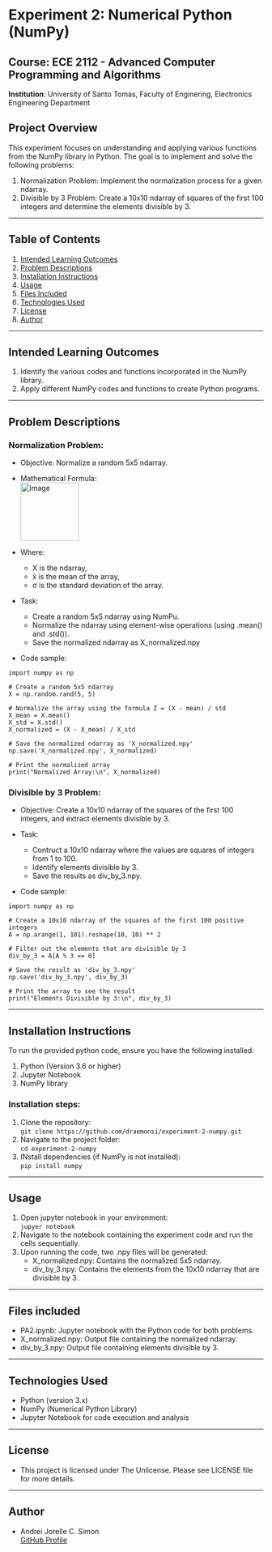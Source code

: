 # Experiment 2: Numerical Python (NumPy)

## Course: ECE 2112 - Advanced Computer Programming and Algorithms <br/>
**Institution**: University of Santo Tomas, Faculty of Enginering, Electronics Engineering Department

## Project Overview

This experiment focuses on understanding and applying various functions from the NumPy library in Python. The goal is to implement and solve the following problems:

1. Normalization Problem: Implement the normalization process for a given ndarray. <br/>
2. Divisible by 3 Problem: Create a 10x10 ndarray of squares of the first 100 integers and determine the elements divisible by 3.
---
## Table of Contents
1. [Intended Learning Outcomes](#intended-learning-outcomes)
2. [Problem Descriptions](#problem-descriptions)
3. [Installation Instructions](#installation-instructions)
4. [Usage](#usage)
5. [Files Included](#files-included)
6. [Technologies Used](#technologies-used)
7. [License](#license)
8. [Author](#author)
---
## Intended Learning Outcomes
1. Identify the various codes and functions incorporated in the NumPy library.<br/>
2. Apply different NumPy codes and functions to create Python programs.
---
## Problem Descriptions

### Normalization Problem: <br/>
- Objective: Normalize a random 5x5 ndarray.<br/>
- Mathematical Formula:<br/>
<img width="115" alt="image" src="https://github.com/user-attachments/assets/06ae3aee-c5f0-42c9-b46f-a61d42e59bbc"><br/>

- Where:<br/>
  - X is the ndarray,<br/>
  - x̄ is the mean of the array,<br/>
  - σ is the standard deviation of the array.<br/>

- Task:<br/>
  - Create a random 5x5 ndarray using NumPu.<br/>
  - Normalize the ndarray using element-wise operations (using .mean() and .std()).<br/>
  - Save the normalized ndarray as X_normalized.npy<br/>

- Code sample:
```
import numpy as np

# Create a random 5x5 ndarray
X = np.random.rand(5, 5)

# Normalize the array using the formula Z = (X - mean) / std
X_mean = X.mean()
X_std = X.std()
X_normalized = (X - X_mean) / X_std

# Save the normalized ndarray as 'X_normalized.npy'
np.save('X_normalized.npy', X_normalized)

# Print the normalized array
print("Normalized Array:\n", X_normalized)
```

### Divisible by 3 Problem: <br/>
- Objective: Create a 10x10 ndarray of the squares of the first 100 integers, and extract elements divisible by 3. <br/>

- Task:<br/>
  - Contruct a 10x10 ndarray where the values are squares of integers from 1 to 100.<br/>
  - Identify elements divisible by 3.<br/>
  - Save the results as div_by_3.npy.<br/>
  
- Code sample:
```
import numpy as np

# Create a 10x10 ndarray of the squares of the first 100 positive integers
A = np.arange(1, 101).reshape(10, 10) ** 2

# Filter out the elements that are divisible by 3
div_by_3 = A[A % 3 == 0]

# Save the result as 'div_by_3.npy'
np.save('div_by_3.npy', div_by_3)

# Print the array to see the result
print("Elements Divisible by 3:\n", div_by_3)

```
---
## Installation Instructions

To run the provided python code, ensure you have the following installed:<br/>
1. Python (Version 3.6 or higher) <br/>
2. Jupyter Notebook <br/>
3. NumPy library <br/>

### Installation steps:<br/>
1. Clone the repository:<br/>
```git clone https://github.com/draemonsi/experiment-2-numpy.git``` <br/>
2. Navigate to the project folder: <br/>
```cd experiment-2-numpy``` <br/>
3. INstall dependencies (if NumPy is not installed):<br/>
```pip install numpy```<br/>
---
## Usage
1. Open jupyter notebook in your environment:<br/>
```jupyer notebook```<br/>
2. Navigate to the notebook containing the experiment code and run the cells sequentially.<br/>
3. Upon running the code, two .npy files will be generated:<br/>
   - X_normalized.npy: Contains the normalized 5x5 ndarray.<br/>
   - div_by_3.npy: Contains the elements from the 10x10 ndarray that are divisible by 3.<br/>
---
## Files included
- PA2.ipynb: Jupyter notebook with the Python code for both problems.
- X_normalized.npy: Output file containing the normalized ndarray.
- div_by_3.npy: Output file containing elements divisible by 3.
- ---
## Technologies Used
- Python (version 3.x)
- NumPy (Numerical Python Library)
- Jupyter Notebook for code execution and analysis
---
## License<br/>
- This project is licensed under The Unlicense. Please see LICENSE file for more details.
---
## Author<br/>
- Andrei Jorelle C. Simon<br/>
  [GitHub Profile](github.com/draemonsi)


